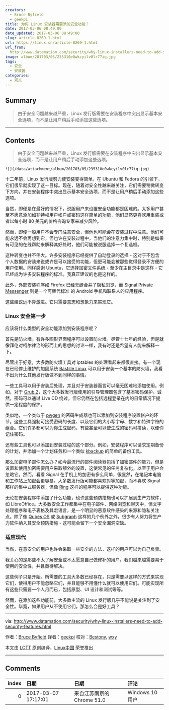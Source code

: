 ```yaml
---
creators:
  - Bruce Byfield
  - geekpi
title: 为何 Linux 安装器需要添加安全功能？
date: 2017-03-06 08:49:00
date_updated: 2017-03-06 08:49:00
slug: article-8269-1.html
url: https://linux.cn/article-8269-1.html
url_from: 
  http://www.datamation.com/security/why-linux-installers-need-to-add-security-features.html
image: album/201703/05/235310e0wkcyilv0lr77iq.jpg
tags:
  - 安全
  - 安装器
categories:
  - 观点
---
```


## Summary

> 由于安全问题越来越严重，Linux 发行版需要在安装程序中突出显示基本安全选项，而不是让用户稍后手动添加这些选项。

***

<!-- more -->

## Contents

> 
> 由于安全问题越来越严重，Linux 发行版需要在安装程序中突出显示基本安全选项，而不是让用户稍后手动添加这些选项。
> 
> 
> 

`![](/data/attachment/album/201703/05/235310e0wkcyilv0lr77iq.jpg)`

十二年前，Linux 发行版努力使安装变得简单。在 Ubuntu 和 Fedora 的引领下，它们很早就实现了这一目标。现在，随着对安全性越来越关注，它们需要稍微转变下方向，并在安装程序中突出显示基本安全选项，而不是让用户稍后手动添加这些选项。

当然，即便是在最好的情况下，说服用户来设置安全功能都是困难的。太多用户甚至不愿意添加如非特权用户帐户或密码这样简单的功能，他们显然更喜欢用重装或者以每小时 80 美元的价格咨询专家来减少风险。

然而，即便一般用户不会专门注意安全，但他也可能会在安装过程中注意。他们可能永远不会再想到它，但也许在安装过程中，当他们的注意力集中时，特别是如果有可见的在线帮助来解释其好处时，他们可能被说服选择一个复选框。

这种转变也并不伟大。许多安装程序已经提供了自动登录的选择 - 这对于不包含个人数据的安装来说或许是可以接受的功能，但更可能会被那些觉得登录不方便的用户使用。同样感谢 Ubuntu，它选择加密文件系统 - 至少在主目录中是这样 - 它已经成为许多安装程序的标准。我真正建议的也是这样的。

此外，外部安装程序如 Firefox 已经无缝合并了隐私浏览，而 [Signal Private Messenger](https://whispersystems.org/) 则是一个可替代标准 的 Android 手机和联系人的应用程序。

这些建议远不算激进。它只需要意志和想象力来实现它。

### Linux 安全第一步

应该将什么类型的安全功能添加到安装程序呢？

首先是防火墙。有许多图形界面程序可以设置防火墙。尽管十七年的经验，但是就像拜伦对柯尔律治的形而上的思想的讨论一样，我有时还是希望有人能来解释一下。

尽管出于好意，大多数防火墙工具对 iptables 的处理看起来都很直接。有一个现在已经停止维护的加固系统 [Bastille Linux](http://bastille-linux.sourceforge.net/) 可以用于安装一个基本的防火墙，我看不出为什么其他发行版做不到同样的事情。

一些工具可以用于安装后处理，并且对于安装器而言可以毫无困难地添加使用。例如，对于 [Grub 2](https://help.ubuntu.com/community/Grub2/Passwords)，这个大多数发行版使用的引导管理器包含了基本密码保护。诚然，密码可以通过 Live CD 绕过，但它仍然在包括远程登录在内的日常情况下提供一定程度的保护。

类似地，一个类似于 [pwgen](http://pwgen-win.sourceforge.net/downloads.html) 的密码生成器也可以添加到安装程序设置帐户的环节。这些工具强制可接受密码的长度、以及它们的大小写字母、数字和特殊字符的组合。它们许多都可以为你生成密码，有些甚至可以使生成的密码可拼读，以便你记住密码。

还有些工具也可以添加到安装过程的这个部分。例如，安装程序可以请求定期备份的计划，并添加一个计划任务和一个类似 [kbackup](http://kbackup.sourceforge.net/) 的简单的备份工具。

那么加密电子邮件怎么办？如今最流行的邮件阅读器包括了加密邮件的能力，但是设置和使用加密需要用户采取额外的设置，这使常见的任务复杂化，以至于用户会忽略它。然而，看看 Signal 在手机上的加密有多么简单，很显然，在笔记本电脑和工作站上加密会更容易。大多数发行版可能都喜欢对等加密，而不喜欢 Signal 那样的集中式服务器，但像 [Ring](https://savannah.gnu.org/projects/ring/) 这样的程序可以提供这种功能。

无论在安装程序中添加了什么功能，也许这些预防措施也可以扩展到生产力软件，如 LibreOffice。大多数安全工作都集中在电子邮件、网络浏览和聊天中，但文字处理程序和电子表格及其宏语言，是一个明显的恶意软件感染的来源和隐私关注点。除了像 [Qubes OS](https://www.qubes-os.org/) 或 [Subgraph](https://subgraph.com/sgos/) 这样的几个例外之外，很少有人努力将生产力软件纳入其安全预防措施 - 这可能会留下一个安全漏洞空缺。

### 适应现代

当然，在意安全的用户也许会采取一些安全的方法，这样的用户可以为自己负责。

我关心的是那些不太了解安全或不太愿意自己做修补的用户。我们越来越需要易于使用的安全性，并且亟待解决。

这些例子只是开始。所需要的工具大多数已经存在，只是需要以这样的方式来实现它们，使得用户不能忽略它们，并且能够不用懂什么就可以使用它们。可能实现所有这些只需要一个人月而已，包括原型、UI 设计和测试等等。

然而，在添加这些功能前，大多数主流的 Linux 发行版几乎不能说是关注到了安全性。毕竟，如果用户从不使用它们，那怎么会是好工具？

---

via: <http://www.datamation.com/security/why-linux-installers-need-to-add-security-features.html>

作者：[Bruce Byfield](http://www.datamation.com/author/Bruce-Byfield-6030.html) 译者：[geekpi](https://github.com/geekpi) 校对：[Bestony](https://github.com/Bestony), [wxy](https://github.com/wxy)

本文由 [LCTT](https://github.com/LCTT/TranslateProject) 原创编译，[Linux中国](https://linux.cn/) 荣誉推出

***

## Comments

|   index | 日期                | 日期                                       | 评论                                                                                                                                                                                                                    |
|--------:|:--------------------|:-------------------------------------------|:------------------------------------------------------------------------------------------------------------------------------------------------------------------------------------------------------------------------|
|       0 | 2017-03-07 17:17:01 | 来自江苏南京的 Chrome 51.0|Windows 10 用户 | 我认为当前的 Linux 安装器需要解决的最大问题不是安全问题，而是用户体验问题。Linux 系统难用不说，安装过程简直是一场灾难。用户傻傻不知所云。Linux 各大发行版本要是能做到 WIndows 10 那样开箱即用的话，桌面占有率自然飙升。 |
